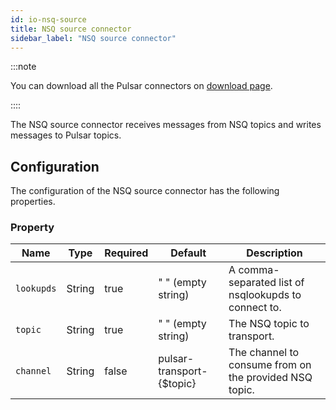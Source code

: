 ```yaml
---
id: io-nsq-source
title: NSQ source connector
sidebar_label: "NSQ source connector"
---
```


:::note

You can download all the Pulsar connectors on [download page](pathname:///download).

::::

The NSQ source connector receives messages from NSQ topics
and writes messages to Pulsar topics.

## Configuration

The configuration of the NSQ source connector has the following properties.

### Property

| Name | Type|Required | Default | Description
|------|----------|----------|---------|-------------|
| `lookupds` |String| true | " " (empty string) | A comma-separated list of nsqlookupds to connect to. |
| `topic` | String|true | " " (empty string) | The NSQ topic to transport. |
| `channel` | String |false | pulsar-transport-{$topic} | The channel to consume from on the provided NSQ topic. |